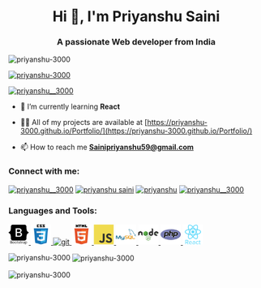 <h1 align="center">Hi 👋, I'm Priyanshu Saini</h1>
<h3 align="center">A passionate Web developer from India</h3>

<p align="left"> <img src="https://komarev.com/ghpvc/?username=priyanshu-3000&label=Profile%20views&color=0e75b6&style=flat" alt="priyanshu-3000" /> </p>

<p align="left"> <a href="https://github.com/ryo-ma/github-profile-trophy"><img src="https://github-profile-trophy.vercel.app/?username=priyanshu-3000" alt="priyanshu-3000" /></a> </p>

<p align="left"> <a href="https://twitter.com/priyanshu__3000" target="blank"><img src="https://img.shields.io/twitter/follow/priyanshu__3000?logo=twitter&style=for-the-badge" alt="priyanshu__3000" /></a> </p>

- 🌱 I’m currently learning **React**

- 👨‍💻 All of my projects are available at [https://priyanshu-3000.github.io/Portfolio/](https://priyanshu-3000.github.io/Portfolio/)

- 📫 How to reach me **Sainipriyanshu59@gmail.com**

<h3 align="left">Connect with me:</h3>
<p align="left">
<a href="https://twitter.com/priyanshu__3000" target="blank"><img align="center" src="https://raw.githubusercontent.com/rahuldkjain/github-profile-readme-generator/master/src/images/icons/Social/twitter.svg" alt="priyanshu__3000" height="30" width="40" /></a>
<a href="https://linkedin.com/in/priyanshu saini" target="blank"><img align="center" src="https://raw.githubusercontent.com/rahuldkjain/github-profile-readme-generator/master/src/images/icons/Social/linked-in-alt.svg" alt="priyanshu saini" height="30" width="40" /></a>
<a href="https://stackoverflow.com/users/priyanshu" target="blank"><img align="center" src="https://raw.githubusercontent.com/rahuldkjain/github-profile-readme-generator/master/src/images/icons/Social/stack-overflow.svg" alt="priyanshu" height="30" width="40" /></a>
<a href="https://instagram.com/priyanshu__3000" target="blank"><img align="center" src="https://raw.githubusercontent.com/rahuldkjain/github-profile-readme-generator/master/src/images/icons/Social/instagram.svg" alt="priyanshu__3000" height="30" width="40" /></a>
</p>

<h3 align="left">Languages and Tools:</h3>
<p align="left"> <a href="https://getbootstrap.com" target="_blank" rel="noreferrer"> <img src="https://raw.githubusercontent.com/devicons/devicon/master/icons/bootstrap/bootstrap-plain-wordmark.svg" alt="bootstrap" width="40" height="40"/> </a> <a href="https://www.w3schools.com/css/" target="_blank" rel="noreferrer"> <img src="https://raw.githubusercontent.com/devicons/devicon/master/icons/css3/css3-original-wordmark.svg" alt="css3" width="40" height="40"/> </a> <a href="https://git-scm.com/" target="_blank" rel="noreferrer"> <img src="https://www.vectorlogo.zone/logos/git-scm/git-scm-icon.svg" alt="git" width="40" height="40"/> </a> <a href="https://www.w3.org/html/" target="_blank" rel="noreferrer"> <img src="https://raw.githubusercontent.com/devicons/devicon/master/icons/html5/html5-original-wordmark.svg" alt="html5" width="40" height="40"/> </a> <a href="https://developer.mozilla.org/en-US/docs/Web/JavaScript" target="_blank" rel="noreferrer"> <img src="https://raw.githubusercontent.com/devicons/devicon/master/icons/javascript/javascript-original.svg" alt="javascript" width="40" height="40"/> </a> <a href="https://www.mysql.com/" target="_blank" rel="noreferrer"> <img src="https://raw.githubusercontent.com/devicons/devicon/master/icons/mysql/mysql-original-wordmark.svg" alt="mysql" width="40" height="40"/> </a> <a href="https://nodejs.org" target="_blank" rel="noreferrer"> <img src="https://raw.githubusercontent.com/devicons/devicon/master/icons/nodejs/nodejs-original-wordmark.svg" alt="nodejs" width="40" height="40"/> </a> <a href="https://www.php.net" target="_blank" rel="noreferrer"> <img src="https://raw.githubusercontent.com/devicons/devicon/master/icons/php/php-original.svg" alt="php" width="40" height="40"/> </a> <a href="https://reactjs.org/" target="_blank" rel="noreferrer"> <img src="https://raw.githubusercontent.com/devicons/devicon/master/icons/react/react-original-wordmark.svg" alt="react" width="40" height="40"/> </a> </p>

<p><img align="left" src="https://github-readme-stats.vercel.app/api/top-langs?username=priyanshu-3000&show_icons=true&locale=en&layout=compact" alt="priyanshu-3000" /></p>

<p>&nbsp;<img align="center" src="https://github-readme-stats.vercel.app/api?username=priyanshu-3000&show_icons=true&locale=en" alt="priyanshu-3000" /></p>

<p><img align="center" src="https://github-readme-streak-stats.herokuapp.com/?user=priyanshu-3000&" alt="priyanshu-3000" /></p>

